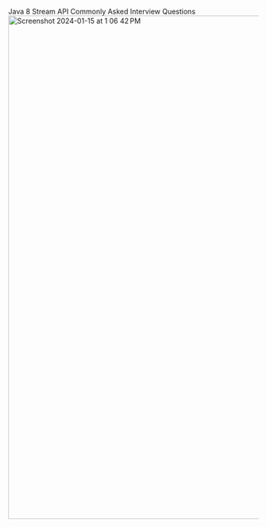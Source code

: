 Java 8 Stream API Commonly Asked Interview Questions
<img width="1015" alt="Screenshot 2024-01-15 at 1 06 42 PM" src="https://github.com/p7ksingh/java8project_ex1/assets/121671526/854d816b-2bc6-45cb-bc0e-73e37bfbb125">
